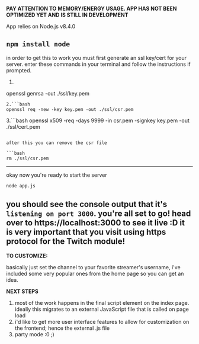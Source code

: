 **PAY ATTENTION TO MEMORY/ENERGY USAGE. APP HAS NOT BEEN OPTIMIZED YET AND IS STILL IN DEVELOPMENT**

App relies on Node.js v8.4.0

`npm install node`
---
in order to get this to work you must first generate an ssl key/cert for your server.
enter these commands in your terminal and follow the instructions if prompted.

1.  ```bash
  openssl genrsa -out ./ssl/key.pem
  ```
2.```bash
  openssl req -new -key key.pem -out ./ssl/csr.pem
  ```
3.```bash
  openssl x509 -req -days 9999 -in csr.pem -signkey key.pem -out ./ssl/cert.pem
  ```

after this you can remove the csr file

```bash
rm ./ssl/csr.pem
```

---

okay now you're ready to start the server

```bash
node app.js
```

you should see the console output that it's `listening on port 3000`. you're all set to go!
head over to https://localhost:3000 to see it live :D **it is very important that you
visit using https protocol for the Twitch module!**
---
**TO CUSTOMIZE:**

basically just set the channel to your favorite streamer's username, i've included some very popular ones from the home page so you can get an idea.

**NEXT STEPS** 

1. most of the work happens in the final script element on the index page. ideally this migrates to an external JavaScript file that is called on page load
2. i'd like to get more user interface features to allow for customization on the frontend; hence the external .js file
3. party mode :0 ;)
